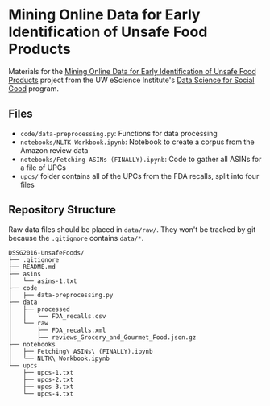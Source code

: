 # Mining Online Data for Early Identification of Unsafe Food Products

Materials for the
[Mining Online Data for Early Identification of Unsafe Food Products](http://escience.washington.edu/dssg/project-summaries-2016/)
project from the UW eScience Institute's
[Data Science for Social Good](http://escience.washington.edu/dssg/) program.

## Files

* `code/data-preprocessing.py`: Functions for data processing
* `notebooks/NLTK Workbook.ipynb`: Notebook to create a corpus from the Amazon
  review data
* `notebooks/Fetching ASINs (FINALLY).ipynb`: Code to gather all ASINs for a
  file of UPCs
* `upcs/` folder contains all of the UPCs from the FDA recalls, split into four
  files

## Repository Structure

Raw data files should be placed in `data/raw/`. They won't be tracked by git
because the `.gitignore` contains `data/*`.

```
DSSG2016-UnsafeFoods/
├── .gitignore
├── README.md
├── asins
│   └── asins-1.txt
├── code
│   ├── data-preprocessing.py
├── data
│   ├── processed
│   │   └── FDA_recalls.csv
│   └── raw
│       ├── FDA_recalls.xml
│       ├── reviews_Grocery_and_Gourmet_Food.json.gz
├── notebooks
│   ├── Fetching\ ASINs\ (FINALLY).ipynb
│   └── NLTK\ Workbook.ipynb
└── upcs
    ├── upcs-1.txt
    ├── upcs-2.txt
    ├── upcs-3.txt
    └── upcs-4.txt
```
